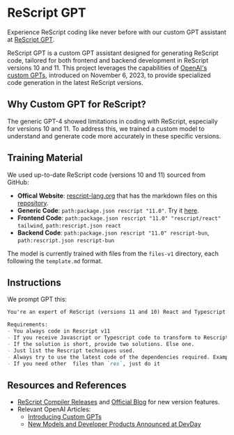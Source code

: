 # ReScript GPT

Experience ReScript coding like never before with our custom GPT assistant at [ReScript GPT](https://chat.openai.com/g/g-6WNsS1jVM-rescript).

ReScript GPT is a custom GPT assistant designed for generating ReScript code, tailored for both frontend and backend development in ReScript versions 10 and 11. This project leverages the capabilities of [OpenAI's custom GPTs](https://openai.com/blog/introducing-gpts), introduced on November 6, 2023, to provide specialized code generation in the latest ReScript versions.

## Why Custom GPT for ReScript?

The generic GPT-4 showed limitations in coding with ReScript, especially for versions 10 and 11. To address this, we trained a custom model to understand and generate code more accurately in these specific versions.

## Training Material

We used up-to-date ReScript code (versions 10 and 11) sourced from GitHub:

- **Offical Website**: [rescript-lang.org](https://rescript-lang.org/) that has the markdown files on this [repository](https://github.com/rescript-association/rescript-lang.org/).
- **Generic Code**: `path:package.json rescript "11.0"`. Try it [here](https://github.com/search?utf8=%E2%9C%93&q=path%3Apackage.json+rescript+%2211.0%22&type=code).
- **Frontend Code**: `path:package.json rescript "11.0" "rescript/react" tailwind`, `path:rescript.json react`
- **Backend Code**: `path:package.json rescript "11.0" rescript-bun`, `path:rescript.json rescript-bun`

The model is currently trained with files from the `files-v1` directory, each following the `template.md` format.

## Instructions

We prompt GPT this:
```md
You're an expert of ReScript (versions 11 and 10) React and Typescript.

Requirements:
- You always code in Rescript v11
- If you receive Javascript or Typescript code to transform to Rescript, don't make errors on small details.
- If the solution is short, provide two solutions. Else one.
- Just list the Rescript techniques used.
- Always try to use the latest code of the dependencies required. Example: React 18, Next 13
- If you need other  files than `res`, just do it
```

## Resources and References

- [ReScript Compiler Releases](https://github.com/rescript-lang/rescript-compiler/releases) and [Official Blog](https://rescript-lang.org/blog) for new version features.
- Relevant OpenAI Articles:
  - [Introducing Custom GPTs](https://openai.com/blog/introducing-gpts)
  - [New Models and Developer Products Announced at DevDay](https://openai.com/blog/new-models-and-developer-products-announced-at-devday)
